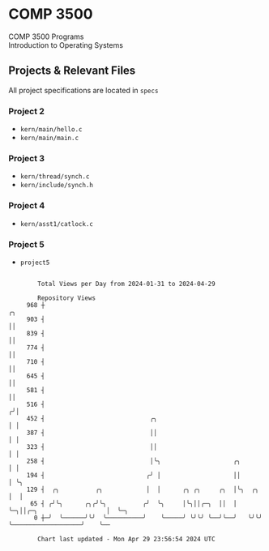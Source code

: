 # COMP 3500
COMP 3500 Programs  
Introduction to Operating Systems  
## Projects & Relevant Files
All project specifications are located in `specs`
### Project 2
- `kern/main/hello.c`
- `kern/main/main.c`
### Project 3
- `kern/thread/synch.c`
- `kern/include/synch.h`
### Project 4
- `kern/asst1/catlock.c`
### Project 5
- `project5`

```

        Total Views per Day from 2024-01-31 to 2024-04-29

        Repository Views
     968 ┼                                                                                  ╭╮
     903 ┤                                                                                  ││
     839 ┤                                                                                  ││
     774 ┤                                                                                  ││
     710 ┤                                                                                  ││
     645 ┤                                                                                  ││
     581 ┤                                                                                  ││
     516 ┤                                                                                 ╭╯│
     452 ┤                             ╭╮                                                  │ │
     387 ┤                             ││                                                  │ │
     323 ┤                             ││                                                  │ │
     258 ┤                             │╰╮                    ╭╮                           │ │
     194 ┤                            ╭╯ │                    ││                           │ ╰╮
     129 ┤  ╭╮          ╭╮            │  │      ╭╮ ╭╮     ╭╮  │╰╮  ╭╮                      │  │
      65 ┤ ╭╯╰╮      ╭╮╭╯╰╮          ╭╯  ╰╮     │╰╮││╭─╮  ││  │ ╰─╮││╭─╮                   │  ╰─╮
       0 ┼─╯  ╰──────╯╰╯  ╰──────────╯    ╰─────╯ ╰╯╰╯ ╰──╯╰──╯   ╰╯╰╯ ╰───────────────────╯    ╰──

        Chart last updated - Mon Apr 29 23:56:54 2024 UTC
        
```

